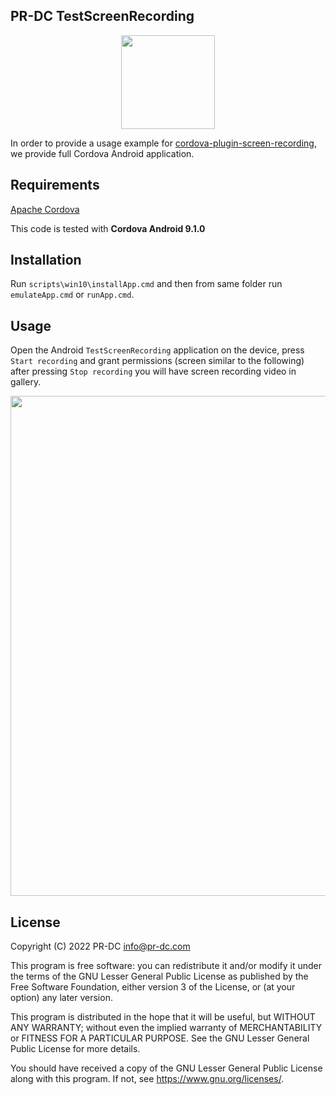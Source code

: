 ## PR-DC TestScreenRecording

<p align="center">
  <img src="https://pr-dc.com/web/img/github/TestScreenRecording_icon.svg" width="150">
</p>

In order to provide a usage example for [cordova-plugin-screen-recording](https://github.com/PR-DC/cordova-plugin-screen-recording), we provide full Cordova Android application.

## Requirements
[Apache Cordova](https://cordova.apache.org/)<br>

This code is tested with
**Cordova Android 9.1.0**

## Installation

Run `scripts\win10\installApp.cmd` and then from same folder run `emulateApp.cmd` or `runApp.cmd`.

## Usage

Open the Android `TestScreenRecording` application on the device, press `Start recording` and grant permissions (screen similar to the following) after pressing `Stop recording` you will have screen recording video in gallery.

<p align="center">
  <img src="https://pr-dc.com/web/img/github/TestScreenRecording.jpg" width="800">
</p>

## License
Copyright (C) 2022 PR-DC <info@pr-dc.com>

This program is free software: you can redistribute it and/or modify
it under the terms of the GNU Lesser General Public License as 
published by the Free Software Foundation, either version 3 of the 
License, or (at your option) any later version.

This program is distributed in the hope that it will be useful,
but WITHOUT ANY WARRANTY; without even the implied warranty of
MERCHANTABILITY or FITNESS FOR A PARTICULAR PURPOSE.  See the
GNU Lesser General Public License for more details.

You should have received a copy of the GNU Lesser General Public License
along with this program.  If not, see <https://www.gnu.org/licenses/>.

